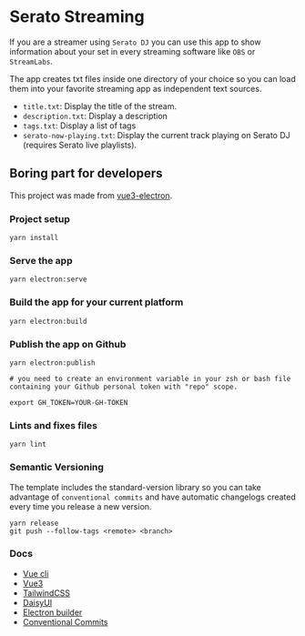 # Serato Streaming

If you are a streamer using `Serato DJ` you can use this app to show information about your set in every streaming software like `OBS` or `StreamLabs`.

The app creates txt files inside one directory of your choice so you can load them into your favorite streaming app as independent text sources.

- `title.txt`: Display the title of the stream.
- `description.txt`: Display a description
- `tags.txt`: Display a list of tags
- `serato-now-playing.txt`: Display the current track playing on Serato DJ (requires Serato live playlists).

## Boring part for developers

This project was made from [vue3-electron](https://github.com/victorlopezalonso/vue3-electron).

### Project setup

```
yarn install
```

### Serve the app

```
yarn electron:serve
```

### Build the app for your current platform

```
yarn electron:build
```

### Publish the app on Github

```
yarn electron:publish

# you need to create an environment variable in your zsh or bash file containing your Github personal token with "repo" scope.

export GH_TOKEN=YOUR-GH-TOKEN
```

### Lints and fixes files

```
yarn lint
```

### Semantic Versioning

The template includes the standard-version library so you can take advantage of `conventional commits` and have automatic changelogs created every time you release a new version.

```
yarn release
git push --follow-tags <remote> <branch>
```

### Docs

- [Vue cli](https://cli.vuejs.org/config/)
- [Vue3](https://v3.vuejs.org/guide/introduction.html)
- [TailwindCSS](https://tailwindcss.com/docs)
- [DaisyUI](https://daisyui.com)
- [Electron builder](https://www.electron.build/)
- [Conventional Commits](https://www.conventionalcommits.org/en/v1.0.0/)
